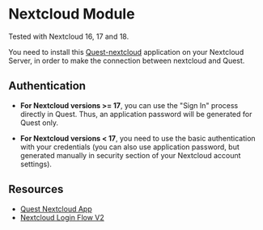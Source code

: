 # Nextcloud Module

Tested with Nextcloud 16, 17 and 18.

You need to install this [Quest-nextcloud](https://github.com/antitoine/Quest-nextcloud) application on your Nextcloud Server, in order to make the connection between nextcloud and Quest.

## Authentication

* **For Nextcloud versions >= 17**, you can use the "Sign In" process directly in Quest. Thus, an application password will be generated for Quest only.

* **For Nextcloud versions < 17**, you need to use the basic authentication with your credentials (you can also use application password, but generated manually in security section of your Nextcloud account settings).

## Resources

- [Quest Nextcloud App](https://github.com/antitoine/Quest-nextcloud)
- [Nextcloud Login Flow V2](https://docs.nextcloud.com/server/18/developer_manual/client_apis/LoginFlow/index.html#login-flow-v2)
